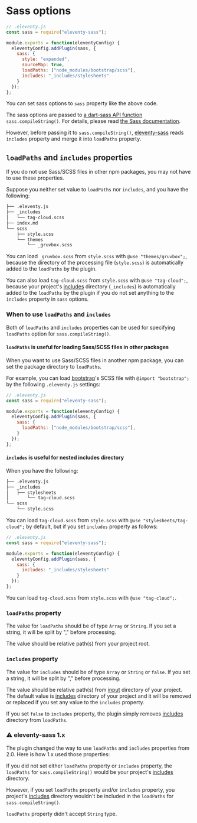 # Sass options

```javascript
// .eleventy.js
const sass = require("eleventy-sass");

module.exports = function(eleventyConfig) {
  eleventyConfig.addPlugin(sass, {
    sass: {
      style: "expanded",
      sourceMap: true,
      loadPaths: ["node_modules/bootstrap/scss"],
      includes: "_includes/stylesheets"
    }
  });
};
```

You can set sass options to `sass` property like the above code.


The sass options are passed to [a dart-sass API function](https://sass-lang.com/documentation/js-api/modules#compileString) `sass.compileString()`. For details, please read [the Sass documentation](https://sass-lang.com/documentation/js-api/modules#StringOptions).

However, before passing it to `sass.compileString()`, [eleventy-sass](https://github.com/kentaroi/eleventy-sass) reads `includes` property and merge it into `loadPaths` property.


## `loadPaths` and `includes` properties
If you do not use Sass/SCSS files in other npm packages, you may not have to use these properties.

Suppose you neither set value to `loadPaths` nor `includes`, and you have the following:

```bash
├── .eleventy.js
├── _includes
│   └── tag-cloud.scss
├── index.md
└── scss
    ├── style.scss
    └── themes
        └── _gruvbox.scss
```

You can load `_gruvbox.scss` from `style.scss` with `@use "themes/gruvbox";`, because the directory of the processing file (`style.scss`) is automatically added to the `loadPaths` by the plugin.

You can also load `tag-cloud.scss` from `style.scss` with `@use "tag-cloud";`, because your project's [includes](https://www.11ty.dev/docs/config/#directory-for-includes) directory (`_includes`) is automatically added to the `loadPaths` by the plugin if you do not set anything to the `includes` property in `sass` options.


### When to use `loadPaths` and `includes`
Both of `loadPaths` and `includes` properties can be used for specifying `loadPaths` option for `sass.compileString()`.

#### `loadPaths` is useful for loading Sass/SCSS files in other packages
When you want to use Sass/SCSS files in another npm package, you can set the package directory to `loadPaths`.

For example, you can load [bootstrap](https://github.com/twbs/bootstrap)'s SCSS file with `@import "bootstrap";` by the following `.eleventy.js` settings:
```javascript
// .eleventy.js
const sass = require("eleventy-sass");

module.exports = function(eleventyConfig) {
  eleventyConfig.addPlugin(sass, {
    sass: {
      loadPaths: ["node_modules/bootstrap/scss"],
    }
  });
};
```

#### `includes` is useful for nested includes directory
When you have the following:

```bash
├── .eleventy.js
├── _includes
│   ├── stylesheets
│       └── tag-cloud.scss
└── scss
    └── style.scss
```
You can load `tag-cloud.scss` from `style.scss` with `@use "stylesheets/tag-cloud";` by default, but if you set `includes` property as follows:

```javascript
// .eleventy.js
const sass = require("eleventy-sass");

module.exports = function(eleventyConfig) {
  eleventyConfig.addPlugin(sass, {
    sass: {
      includes: "_includes/stylesheets"
    }
  });
};
```
You can load `tag-cloud.scss` from `style.scss` with `@use "tag-cloud";`.


### `loadPaths` property
The value for `loadPaths` should be of type `Array` or `String`. If you set a string, it will be split by "," before processing.

The value should be relative path(s) from your project root.

### `includes` property
The value for `includes` should be of type `Array` or `String` or `false`. If you set a string, it will be split by "," before processing.

The value should be relative path(s) from [input](https://www.11ty.dev/docs/config/#input-directory) directory of your project. The default value is [includes](https://www.11ty.dev/docs/config/#directory-for-includes) directory of your project and it will be removed or replaced if you set any value to the `includes` property.

If you set `false` to `includes` property, the plugin simply removes [includes](https://www.11ty.dev/docs/config/#directory-for-includes) directory from `loadPaths`.

### ⚠️  eleventy-sass 1.x
The plugin changed the way to use `loadPaths` and `includes` properties from 2.0. Here is how 1.x used those properties:

If you did not set either `loadPaths` property or `includes` property, the `loadPaths` for `sass.compileString()` would be your project's [includes](https://www.11ty.dev/docs/config/#directory-for-includes) directory.

However, if you set `loadPaths` property and/or `includes` property, you project's [includes](https://www.11ty.dev/docs/config/#directory-for-includes) directory wouldn't be included in the `loadPaths` for `sass.compileString()`.

`loadPaths` property didn't accept `String` type.
